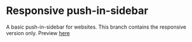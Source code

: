 # Responsive push-in-sidebar

A basic push-in-sidebar for websites. This branch contains the responsive version only. Preview [here](https://htmlpreview.github.io/?https://github.com/seyoum/Push-in-sidebar/blob/RWD/index.html)
